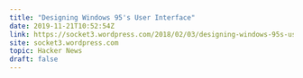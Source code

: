 ```yaml
---
title: "Designing Windows 95's User Interface"
date: 2019-11-21T10:52:54Z
link: https://socket3.wordpress.com/2018/02/03/designing-windows-95s-user-interface/?utm_medium=RSS&utm_source=hune
site: socket3.wordpress.com
topic: Hacker News
draft: false
---
```

